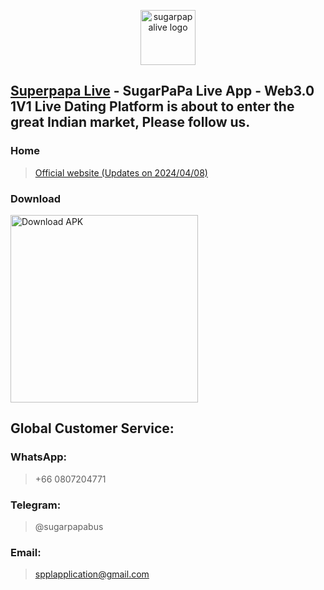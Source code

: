 <p align="center">
  <img alt="sugarpapalive logo" src="https://sugarpapalive.online/images/xqb-logo.png" width="88">   
</p>

## [Superpapa Live](https://www.sugarpapa.live/) - SugarPaPa Live App - Web3.0 1V1 Live Dating Platform is about to enter the great Indian market, Please follow us.

### Home

> [Official website (Updates on 2024/04/08)](https://sugarpapalive.online/)

### Download

<a target="_blank" href='https://store.sugarpapa.live/1712833567000_8341930_SugarPaPa-2024041101.apk'><img width="300" alt='Download APK' src='https://sugarpapalive.online/images/download.png'/></a>

## Global Customer Service:
### WhatsApp:

> +66 0807204771 

### Telegram:

> @sugarpapabus

### Email:

> spplapplication@gmail.com
